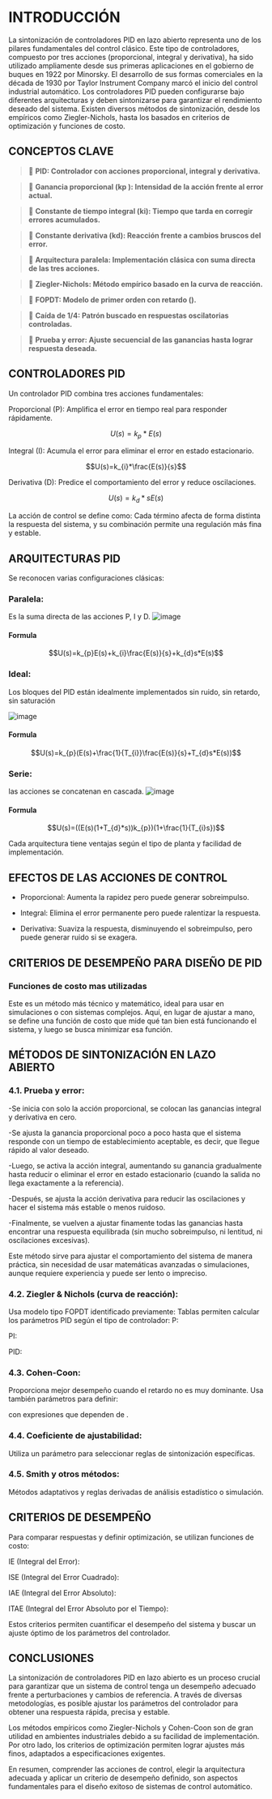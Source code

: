 
# INTRODUCCIÓN
La sintonización de controladores PID en lazo abierto representa uno de los pilares fundamentales del control clásico. Este tipo de controladores, compuesto por tres acciones (proporcional, integral y derivativa), ha sido utilizado ampliamente desde sus primeras aplicaciones en el gobierno de buques en 1922 por Minorsky. El desarrollo de sus formas comerciales en la década de 1930 por Taylor Instrument Company marcó el inicio del control industrial automático.
Los controladores PID pueden configurarse bajo diferentes arquitecturas y deben sintonizarse para garantizar el rendimiento deseado del sistema. Existen diversos métodos de sintonización, desde los empíricos como Ziegler-Nichols, hasta los basados en criterios de optimización y funciones de costo.
## CONCEPTOS CLAVE

> 🔑 **PID: Controlador con acciones proporcional, integral y derivativa.**

> 🔑 **Ganancia proporcional (kp ): Intensidad de la acción frente al error actual.**

> 🔑 **Constante de tiempo integral (ki): Tiempo que tarda en corregir errores acumulados.**

> 🔑 **Constante derivativa (kd): Reacción frente a cambios bruscos del error.**

> 🔑 **Arquitectura paralela: Implementación clásica con suma directa de las tres acciones.**

> 🔑 **Ziegler-Nichols: Método empírico basado en la curva de reacción.**

> 🔑 **FOPDT: Modelo de primer orden con retardo ().**

> 🔑 **Caída de 1/4: Patrón buscado en respuestas oscilatorias controladas.**

> 🔑 **Prueba y error: Ajuste secuencial de las ganancias hasta lograr respuesta deseada.**

## CONTROLADORES PID
Un controlador PID combina tres acciones fundamentales:

Proporcional (P): Amplifica el error en tiempo real para responder rápidamente.

$$U(s)=k_{p}*E(s)$$

Integral (I): Acumula el error para eliminar el error en estado estacionario.

$$U(s)=k_{i}*\frac{E(s)}{s}$$

Derivativa (D): Predice el comportamiento del error y reduce oscilaciones.

$$U(s)=k_{d}*sE(s)$$

La acción de control se define como:
Cada término afecta de forma distinta la respuesta del sistema, y su combinación permite una regulación más fina y estable.

## ARQUITECTURAS PID

Se reconocen varias configuraciones clásicas:

### Paralela:
Es la suma directa de las acciones P, I y D.
![image](https://github.com/user-attachments/assets/454dbafe-9024-4438-ad13-8f11442fd61b)

#### Formula

$$U(s)=k_{p}E(s)+k_{i}\frac{E(s)}{s}+k_{d}s*E(s)$$

### Ideal:
Los bloques del PID están idealmente implementados sin ruido, sin retardo, sin saturación

![image](https://github.com/user-attachments/assets/32ef7d67-ee47-4888-afa6-bf143d3b10c6)

#### Formula

$$U(s)=k_{p}(E(s)+\frac{1}{T_{i}}\frac{E(s)}{s}+T_{d}s*E(s))$$

### Serie:
las acciones se concatenan en cascada.
![image](https://github.com/user-attachments/assets/9a756451-2e94-4220-a90b-02b0e67b0a99)

#### Formula

$$U(s)=((E(s)(1+T_{d}*s))k_{p})(1+\frac{1}{T_{i}s})$$

Cada arquitectura tiene ventajas según el tipo de planta y facilidad de implementación.

## EFECTOS DE LAS ACCIONES DE CONTROL

- Proporcional: Aumenta la rapidez pero puede generar sobreimpulso.

- Integral: Elimina el error permanente pero puede ralentizar la respuesta.
 
- Derivativa: Suaviza la respuesta, disminuyendo el sobreimpulso, pero puede generar ruido si se exagera.

## CRITERIOS DE DESEMPEÑO PARA DISEÑO DE PID
### Funciones de costo mas utilizadas
Este es un método más técnico y matemático, ideal para usar en simulaciones o con sistemas complejos. Aquí, en lugar de ajustar a mano, se define una función de costo que mide qué tan bien está funcionando el sistema, y luego se busca minimizar esa función.

## MÉTODOS DE SINTONIZACIÓN EN LAZO ABIERTO

### 4.1. Prueba y error:
-Se inicia con solo la acción proporcional, se colocan las ganancias integral y derivativa en cero.

-Se ajusta la ganancia proporcional poco a poco hasta que el sistema responde con un tiempo de establecimiento aceptable, es decir, que llegue rápido al valor deseado.

-Luego, se activa la acción integral, aumentando su ganancia gradualmente hasta reducir o eliminar el error en estado estacionario (cuando la salida no llega exactamente a la referencia).

-Después, se ajusta la acción derivativa para reducir las oscilaciones y hacer el sistema más estable o menos ruidoso.

-Finalmente, se vuelven a ajustar finamente todas las ganancias hasta encontrar una respuesta equilibrada (sin mucho sobreimpulso, ni lentitud, ni oscilaciones excesivas).

Este método sirve para ajustar el comportamiento del sistema de manera práctica, sin necesidad de usar matemáticas avanzadas o simulaciones, aunque requiere experiencia y puede ser lento o impreciso.

### 4.2. Ziegler & Nichols (curva de reacción):
Usa modelo tipo FOPDT identificado previamente:
Tablas permiten calcular los parámetros PID según el tipo de controlador:
P: 

PI: 

PID: 

### 4.3. Cohen-Coon:
Proporciona mejor desempeño cuando el retardo no es muy dominante. Usa también parámetros  para definir:

 con expresiones que dependen de .

### 4.4. Coeficiente de ajustabilidad:
Utiliza un parámetro  para seleccionar reglas de sintonización específicas.

### 4.5. Smith y otros métodos:
Métodos adaptativos y reglas derivadas de análisis estadístico o simulación.
## CRITERIOS DE DESEMPEÑO

Para comparar respuestas y definir optimización, se utilizan funciones de costo:

IE (Integral del Error): 

ISE (Integral del Error Cuadrado): 

IAE (Integral del Error Absoluto): 

ITAE (Integral del Error Absoluto por el Tiempo): 

Estos criterios permiten cuantificar el desempeño del sistema y buscar un ajuste óptimo de los parámetros del controlador.

## CONCLUSIONES

La sintonización de controladores PID en lazo abierto es un proceso crucial para garantizar que un sistema de control tenga un desempeño adecuado frente a perturbaciones y cambios de referencia. A través de diversas metodologías, es posible ajustar los parámetros del controlador para obtener una respuesta rápida, precisa y estable.

Los métodos empíricos como Ziegler-Nichols y Cohen-Coon son de gran utilidad en ambientes industriales debido a su facilidad de implementación. Por otro lado, los criterios de optimización permiten lograr ajustes más finos, adaptados a especificaciones exigentes.

En resumen, comprender las acciones de control, elegir la arquitectura adecuada y aplicar un criterio de desempeño definido, son aspectos fundamentales para el diseño exitoso de sistemas de control automático.



